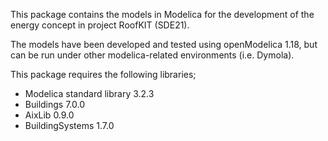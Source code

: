 This package contains the models in Modelica for the development of the energy concept in project RoofKIT (SDE21). 

The models have been developed and tested using openModelica 1.18, but can be run under other modelica-related environments (i.e. Dymola).

This package requires the following libraries;
- Modelica standard library 3.2.3
- Buildings 7.0.0
- AixLib 0.9.0
- BuildingSystems 1.7.0
